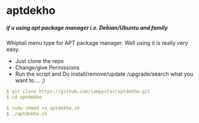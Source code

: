 # aptdekho
##### if u using apt package manager i.e. Debian/Ubuntu and family
Whiptail menu type for APT package manager.
Well using it is really very easy.

- Just clone the repo
- Change/give Permissions
- Run the script and Do install/remove/update /upgrade/search what you want to....  ;)

```yaml
$ git clone https://github.com/iampystar/aptdekho.git
$ cd aptdekho
```

```yaml
$ sudo chmod +x aptdekho.sh
$ ./aptdekho.sh
```

